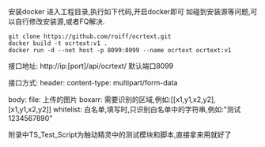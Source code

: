 安装docker
进入工程目录,执行如下代码,开启docker即可
如碰到安装源等问题,可以自行修改安装源,或者FQ解决.
```
git clone https://github.com/roiff/ocrtext.git
docker build -t ocrtext:v1 .
docker run -d --net host -p 8099:8099 --name ocrtext ocrtext:v1
```
接口地址:
http://ip:[port]/api/ocrtext/
默认端口8099

接口方式:
header: 
content-type: multipart/form-data

body:
file: 上传的图片
boxarr: 需要识别的区域,例如:[[x1,y1,x2,y2],[x1,y1,x2,y2]]
whitelist: 白名单,填写时,只识别白名单中的字符串,例如:"测试1234567890"

附录中TS_Test_Script为触动精灵中的测试模块和脚本,直接拿来用就好了